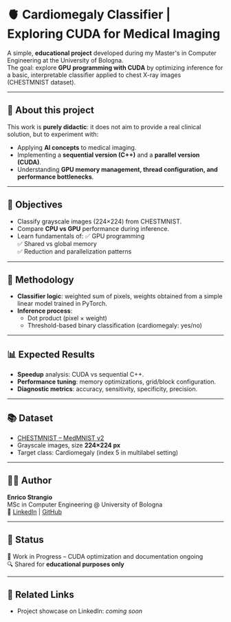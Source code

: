 # 🫀 Cardiomegaly Classifier | Exploring CUDA for Medical Imaging

A simple, **educational project** developed during my Master's in Computer Engineering at the University of Bologna.  
The goal: explore **GPU programming with CUDA** by optimizing inference for a basic, interpretable classifier applied to chest X-ray images (CHESTMNIST dataset).

---

## 📌 About this project
This work is **purely didactic**: it does not aim to provide a real clinical solution, but to experiment with:
- Applying **AI concepts** to medical imaging.
- Implementing a **sequential version (C++)** and a **parallel version (CUDA)**.
- Understanding **GPU memory management, thread configuration, and performance bottlenecks**.

---

## 🎯 Objectives
- Classify grayscale images (224×224) from CHESTMNIST.
- Compare **CPU vs GPU** performance during inference.
- Learn fundamentals of:
  ✅ GPU programming  
  ✅ Shared vs global memory  
  ✅ Reduction and parallelization patterns  

---

## 🧠 Methodology
- **Classifier logic**: weighted sum of pixels, weights obtained from a simple linear model trained in PyTorch.
- **Inference process**:
  - Dot product (pixel × weight)
  - Threshold-based binary classification (cardiomegaly: yes/no)

---

## 📊 Expected Results
- **Speedup** analysis: CUDA vs sequential C++.
- **Performance tuning**: memory optimizations, grid/block configuration.
- **Diagnostic metrics**: accuracy, sensitivity, specificity, precision.

---

## 📚 Dataset
- [CHESTMNIST – MedMNIST v2](https://medmnist.com/)
- Grayscale images, size **224×224 px**
- Target class: Cardiomegaly (index 5 in multilabel setting)

---

## 👨‍💻 Author
**Enrico Strangio**  
MSc in Computer Engineering @ University of Bologna  
🔗 [LinkedIn](https://www.linkedin.com/in/enricostrangio) | [GitHub](https://github.com/enristra)

---

## 🧭 Status
🚧 Work in Progress – CUDA optimization and documentation ongoing  
🔍 Shared for **educational purposes only**

---

## 🔗 Related Links
- Project showcase on LinkedIn: *coming soon*
